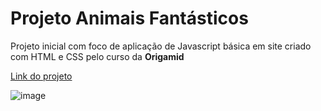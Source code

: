 <h1>Projeto Animais Fantásticos</h1>
<p>Projeto inicial com foco de aplicação de Javascript básica em site criado com HTML e CSS pelo curso da <b>Origamid</b><br></p>

[Link do projeto]()

![image]()
